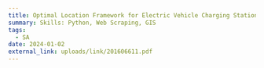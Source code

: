```yaml
---
title: Optimal Location Framework for Electric Vehicle Charging Stations
summary: Skills: Python, Web Scraping, GIS
tags:
  - SA
date: 2024-01-02
external_link: uploads/link/201606611.pdf
---
```

